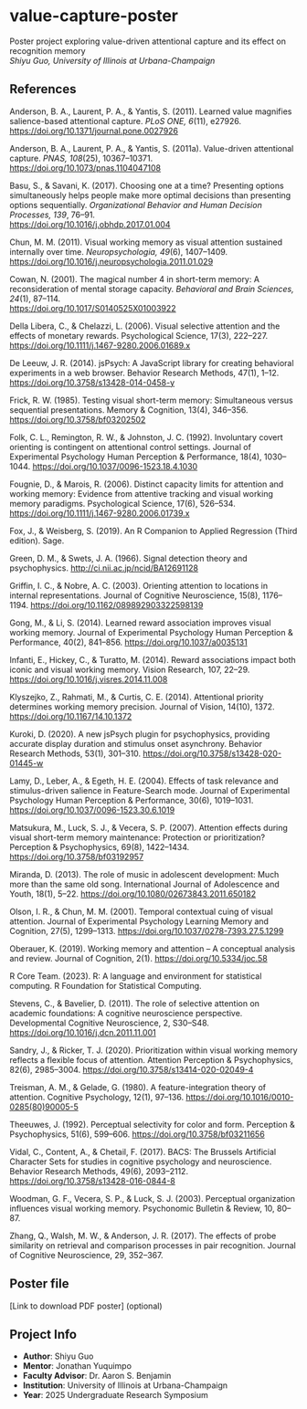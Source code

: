 # value-capture-poster
Poster project exploring value-driven attentional capture and its effect on recognition memory  
*Shiyu Guo, University of Illinois at Urbana-Champaign*

## References

Anderson, B. A., Laurent, P. A., & Yantis, S. (2011). Learned value magnifies salience-based attentional capture. *PLoS ONE, 6*(11), e27926.  
https://doi.org/10.1371/journal.pone.0027926

Anderson, B. A., Laurent, P. A., & Yantis, S. (2011a). Value-driven attentional capture. *PNAS, 108*(25), 10367–10371.  
https://doi.org/10.1073/pnas.1104047108

Basu, S., & Savani, K. (2017). Choosing one at a time? Presenting options simultaneously helps people make more optimal decisions than presenting options sequentially. *Organizational Behavior and Human Decision Processes, 139*, 76–91.  
https://doi.org/10.1016/j.obhdp.2017.01.004

Chun, M. M. (2011). Visual working memory as visual attention sustained internally over time. *Neuropsychologia, 49*(6), 1407–1409.  
https://doi.org/10.1016/j.neuropsychologia.2011.01.029

Cowan, N. (2001). The magical number 4 in short-term memory: A reconsideration of mental storage capacity. *Behavioral and Brain Sciences, 24*(1), 87–114.  
https://doi.org/10.1017/S0140525X01003922

Della Libera, C., & Chelazzi, L. (2006). Visual selective attention and the effects of monetary rewards. Psychological Science, 17(3), 222–227. https://doi.org/10.1111/j.1467-9280.2006.01689.x

De Leeuw, J. R. (2014). jsPsych: A JavaScript library for creating behavioral experiments in a web browser. Behavior Research Methods, 47(1), 1–12. https://doi.org/10.3758/s13428-014-0458-y

Frick, R. W. (1985). Testing visual short-term memory: Simultaneous versus sequential presentations. Memory & Cognition, 13(4), 346–356. https://doi.org/10.3758/bf03202502

Folk, C. L., Remington, R. W., & Johnston, J. C. (1992). Involuntary covert orienting is contingent on attentional control settings. Journal of Experimental Psychology Human Perception & Performance, 18(4), 1030–1044. https://doi.org/10.1037/0096-1523.18.4.1030

Fougnie, D., & Marois, R. (2006). Distinct capacity limits for attention and working memory: Evidence from attentive tracking and visual working memory paradigms. Psychological Science, 17(6), 526–534. https://doi.org/10.1111/j.1467-9280.2006.01739.x

Fox, J., & Weisberg, S. (2019). An R Companion to Applied Regression (Third edition). Sage.

Green, D. M., & Swets, J. A. (1966). Signal detection theory and psychophysics. http://ci.nii.ac.jp/ncid/BA12691128

Griffin, I. C., & Nobre, A. C. (2003). Orienting attention to locations in internal representations. Journal of Cognitive Neuroscience, 15(8), 1176–1194. https://doi.org/10.1162/089892903322598139

Gong, M., & Li, S. (2014). Learned reward association improves visual working memory. Journal of Experimental Psychology Human Perception & Performance, 40(2), 841–856. https://doi.org/10.1037/a0035131

Infanti, E., Hickey, C., & Turatto, M. (2014). Reward associations impact both iconic and visual working memory. Vision Research, 107, 22–29. https://doi.org/10.1016/j.visres.2014.11.008

Klyszejko, Z., Rahmati, M., & Curtis, C. E. (2014). Attentional priority determines working memory precision. Journal of Vision, 14(10), 1372. https://doi.org/10.1167/14.10.1372

Kuroki, D. (2020). A new jsPsych plugin for psychophysics, providing accurate display duration and stimulus onset asynchrony. Behavior Research Methods, 53(1), 301–310. https://doi.org/10.3758/s13428-020-01445-w

Lamy, D., Leber, A., & Egeth, H. E. (2004). Effects of task relevance and stimulus-driven salience in Feature-Search mode. Journal of Experimental Psychology Human Perception & Performance, 30(6), 1019–1031. https://doi.org/10.1037/0096-1523.30.6.1019

Matsukura, M., Luck, S. J., & Vecera, S. P. (2007). Attention effects during visual short-term memory maintenance: Protection or prioritization? Perception & Psychophysics, 69(8), 1422–1434. https://doi.org/10.3758/bf03192957

Miranda, D. (2013). The role of music in adolescent development: Much more than the same old song. International Journal of Adolescence and Youth, 18(1), 5–22. https://doi.org/10.1080/02673843.2011.650182

Olson, I. R., & Chun, M. M. (2001). Temporal contextual cuing of visual attention. Journal of Experimental Psychology Learning Memory and Cognition, 27(5), 1299–1313. https://doi.org/10.1037/0278-7393.27.5.1299

Oberauer, K. (2019). Working memory and attention – A conceptual analysis and review. Journal of Cognition, 2(1). https://doi.org/10.5334/joc.58

R Core Team. (2023). R: A language and environment for statistical computing. R Foundation for Statistical Computing.

Stevens, C., & Bavelier, D. (2011). The role of selective attention on academic foundations: A cognitive neuroscience perspective. Developmental Cognitive Neuroscience, 2, S30–S48. https://doi.org/10.1016/j.dcn.2011.11.001

Sandry, J., & Ricker, T. J. (2020). Prioritization within visual working memory reflects a flexible focus of attention. Attention Perception & Psychophysics, 82(6), 2985–3004. https://doi.org/10.3758/s13414-020-02049-4

Treisman, A. M., & Gelade, G. (1980). A feature-integration theory of attention. Cognitive Psychology, 12(1), 97–136. https://doi.org/10.1016/0010-0285(80)90005-5

Theeuwes, J. (1992). Perceptual selectivity for color and form. Perception & Psychophysics, 51(6), 599–606. https://doi.org/10.3758/bf03211656

Vidal, C., Content, A., & Chetail, F. (2017). BACS: The Brussels Artificial Character Sets for studies in cognitive psychology and neuroscience. Behavior Research Methods, 49(6), 2093–2112. https://doi.org/10.3758/s13428-016-0844-8

Woodman, G. F., Vecera, S. P., & Luck, S. J. (2003). Perceptual organization influences visual working memory. Psychonomic Bulletin & Review, 10, 80–87.

Zhang, Q., Walsh, M. W., & Anderson, J. R. (2017). The effects of probe similarity on retrieval and comparison processes in pair recognition. Journal of Cognitive Neuroscience, 29, 352–367.

## Poster file

[Link to download PDF poster] (optional)

## Project Info

- **Author**: Shiyu Guo  
- **Mentor**: Jonathan Yuquimpo  
- **Faculty Advisor**: Dr. Aaron S. Benjamin  
- **Institution**: University of Illinois at Urbana-Champaign  
- **Year**: 2025 Undergraduate Research Symposium
